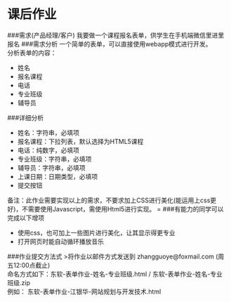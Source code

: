 # 课后作业 
###需求(产品经理/客户)
我要做一个课程报名表单，供学生在手机端微信里进里报名
###需求分析
一个简单的表单，可以直接使用webapp模式进行开发。<br>
分析表单的内容：
<ul>
	<li>姓名</li>
	<li>报名课程</li>
	<li>电话</li>
	<li>专业班级</li>
	<li>辅导员</li>
</ul>
###详细分析
<ul>
	<li>姓名：字符串，必填项</li>
	<li>报名课程：下拉列表，默认选择为HTML5课程</li>
	<li>电话：纯数字，必填项</li>
	<li>专业班级：字符串，必填项</li>
	<li>辅导员：字符串，必填项</li>
	<li>上课日期：日期类型，必填项</li>
	<li>提交按钮</li>
</ul>
备注：此作业需要实现以上的需求，不要求加上CSS进行美化(能运用上css更好)，不需要使用Javascript，需使用Html5进行实现。
=
###有能力的同学可以完成以下增项
<ul>
	<li>使用css，也可加上一些图片进行美化，让其显示得更专业</li>
	<li>打开网页时能自动循环播放音乐</li>
</ul>
###作业提交方法式
>将作业以邮件方式发送到 zhangguoye@foxmail.com (周五12:00点截止)<br>
命名方式如下：东软-表单作业-姓名-专业班级.html / 东软-表单作业-姓名-专业班级.zip<br>
例如： 东软-表单作业-江银华-网站规划与开发技术.html
